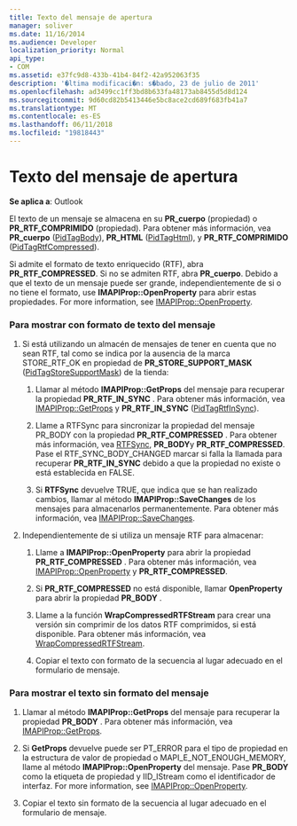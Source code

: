 ```yaml
---
title: Texto del mensaje de apertura
manager: soliver
ms.date: 11/16/2014
ms.audience: Developer
localization_priority: Normal
api_type:
- COM
ms.assetid: e37fc9d8-433b-41b4-84f2-42a952063f35
description: '�ltima modificaci�n: s�bado, 23 de julio de 2011'
ms.openlocfilehash: ad3499cc1ff3bd8b633fa48173ab8455d5d8d124
ms.sourcegitcommit: 9d60cd82b5413446e5bc8ace2cd689f683fb41a7
ms.translationtype: MT
ms.contentlocale: es-ES
ms.lasthandoff: 06/11/2018
ms.locfileid: "19818443"
---
```

# <a name="opening-message-text"></a>Texto del mensaje de apertura

**Se aplica a**: Outlook 
  
El texto de un mensaje se almacena en su **PR\_cuerpo** (propiedad) o **PR\_RTF\_COMPRIMIDO** (propiedad). Para obtener más información, vea **PR\_cuerpo** ([PidTagBody](pidtagbody-canonical-property.md)), **PR\_HTML** ([PidTagHtml](pidtaghtml-canonical-property.md)), y **PR\_RTF\_COMPRIMIDO** ([PidTagRtfCompressed](pidtagrtfcompressed-canonical-property.md)). 

Si admite el formato de texto enriquecido (RTF), abra **PR\_RTF_COMPRESSED**. Si no se admiten RTF, abra **PR\_cuerpo**. Debido a que el texto de un mensaje puede ser grande, independientemente de si o no tiene el formato, use **IMAPIProp::OpenProperty** para abrir estas propiedades. For more information, see [IMAPIProp::OpenProperty](imapiprop-openproperty.md).
  
### <a name="to-display-formatted-message-text"></a>Para mostrar con formato de texto del mensaje
  
1. Si está utilizando un almacén de mensajes de tener en cuenta que no sean RTF, tal como se indica por la ausencia de la marca STORE_RTF_OK en propiedad de **PR_STORE_SUPPORT_MASK** ([PidTagStoreSupportMask](pidtagstoresupportmask-canonical-property.md)) de la tienda:
    
    1. Llamar al método **IMAPIProp::GetProps** del mensaje para recuperar la propiedad **PR_RTF_IN_SYNC** . Para obtener más información, vea [IMAPIProp::GetProps](imapiprop-getprops.md) y **PR_RTF_IN_SYNC** ([PidTagRtfInSync](pidtagrtfinsync-canonical-property.md)).
        
    2. Llame a RTFSync para sincronizar la propiedad del mensaje PR_BODY con la propiedad **PR_RTF_COMPRESSED** . Para obtener más información, vea [RTFSync](rtfsync.md), **PR_BODY**y **PR_RTF_COMPRESSED**. Pase el RTF_SYNC_BODY_CHANGED marcar si falla la llamada para recuperar **PR_RTF_IN_SYNC** debido a que la propiedad no existe o está establecida en FALSE. 
        
    3. Si **RTFSync** devuelve TRUE, que indica que se han realizado cambios, llamar al método **IMAPIProp::SaveChanges** de los mensajes para almacenarlos permanentemente. Para obtener más información, vea [IMAPIProp::SaveChanges](imapiprop-savechanges.md).
    
2. Independientemente de si utiliza un mensaje RTF para almacenar:
    
    1. Llame a **IMAPIProp::OpenProperty** para abrir la propiedad **PR_RTF_COMPRESSED** . Para obtener más información, vea [IMAPIProp::OpenProperty](imapiprop-openproperty.md) y **PR_RTF_COMPRESSED**.
        
    2. Si **PR_RTF_COMPRESSED** no está disponible, llamar **OpenProperty** para abrir la propiedad **PR_BODY** . 
        
    3. Llame a la función **WrapCompressedRTFStream** para crear una versión sin comprimir de los datos RTF comprimidos, si está disponible. Para obtener más información, vea [WrapCompressedRTFStream](wrapcompressedrtfstream.md).
        
    4. Copiar el texto con formato de la secuencia al lugar adecuado en el formulario de mensaje. 
    
### <a name="to-display-plain-message-text"></a>Para mostrar el texto sin formato del mensaje
  
1. Llamar al método **IMAPIProp::GetProps** del mensaje para recuperar la propiedad **PR_BODY** . Para obtener más información, vea [IMAPIProp::GetProps](imapiprop-getprops.md).
    
2. Si **GetProps** devuelve puede ser PT_ERROR para el tipo de propiedad en la estructura de valor de propiedad o MAPI_E_NOT_ENOUGH_MEMORY, llame al método **IMAPIProp::OpenProperty** del mensaje. Pase **PR_BODY** como la etiqueta de propiedad y IID_IStream como el identificador de interfaz. For more information, see [IMAPIProp::OpenProperty](imapiprop-openproperty.md).
    
3. Copiar el texto sin formato de la secuencia al lugar adecuado en el formulario de mensaje. 
    

